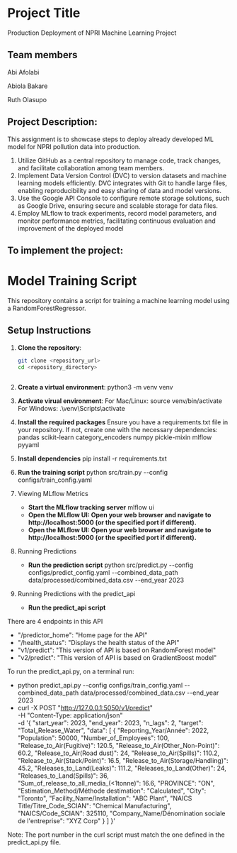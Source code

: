 #  Project Title
Production Deployment of NPRI Machine Learning Project
 
## Team members
 
Abi Afolabi
 
Abiola Bakare  
 
Ruth Olasupo
 
 
## Project Description:
This assignment is to showcase steps to deploy already developed ML model for NPRI pollution data into production.
1. Utilize GitHub as a central repository to manage code, track changes, and facilitate collaboration among team members.
2. Implement Data Version Control (DVC) to version datasets and machine learning models efficiently. DVC integrates with Git to handle large files, enabling reproducibility and easy sharing of data and model versions.
3. Use the Google API Console to configure remote storage solutions, such as Google Drive, ensuring secure and scalable storage for data files.
4. Employ MLflow to track experiments, record model parameters, and monitor performance metrics, facilitating continuous evaluation and improvement of the deployed model
 
## To implement the project:
 
# Model Training Script
 This repository contains a script for training a machine learning model using a RandomForestRegressor.
 
## Setup Instructions
 
1. **Clone the repository**:
   ```bash
   git clone <repository_url>
   cd <repository_directory>
 
2. **Create a virtual environment**:
python3 -m venv venv
 
3. **Activate virual environment**:
For Mac/Linux: source venv/bin/activate
For Windows: .\venv\Scripts\activate
 
4. **Install the required packages**
Ensure you have a requirements.txt file in your repository. If not, create one with the necessary dependencies:
pandas
scikit-learn
category_encoders
numpy
pickle-mixin
mlflow
pyyaml
 
5. **Install dependencies**
pip install -r requirements.txt
 
6. **Run the training script**
python src/train.py --config configs/train_config.yaml

7. Viewing MLflow Metrics
   - **Start the MLflow tracking server**
      mlflow ui
   - **Open the MLflow UI: Open your web browser and navigate to http://localhost:5000 (or the specified port if different).**
   - **Open the MLflow UI: Open your web browser and navigate to http://localhost:5000 (or the specified port if different).**

8. Running Predictions
   - **Run the prediction script**
      python src/predict.py --config configs/predict_config.yaml --combined_data_path data/processed/combined_data.csv --end_year 2023

9. Running Predictions with the predict_api
   - **Run the predict_api script**
 
There are 4 endpoints in this API
- "/predictor_home": "Home page for the API"
- "/health_status": "Displays the health status of the API"
- "v1/predict": "This version of API is based on RandomForest model"
- "v2/predict": "This version of API is based on GradientBoost model"
 
To run the predict_api.py, on a terminal run:
- python predict_api.py --config configs/train_config.yaml --combined_data_path data/processed/combined_data.csv --end_year 2023
- curl -X POST "http://127.0.0.1:5050/v1/predict" \
     -H "Content-Type: application/json" \
     -d '{
         "start_year": 2023,
         "end_year": 2023,
         "n_lags": 2,
         "target": "Total_Release_Water",
         "data": [
             {
                 "Reporting_Year/Année": 2022,
                 "Population": 50000,
                 "Number_of_Employees": 100,
                 "Release_to_Air(Fugitive)": 120.5,
                 "Release_to_Air(Other_Non-Point)": 60.2,
                 "Release_to_Air(Road dust)": 24,
                 "Release_to_Air(Spills)": 110.2,
                 "Release_to_Air(Stack/Point)": 16.5,
                 "Release_to_Air(Storage/Handling)": 45.2,
                 "Releases_to_Land(Leaks)": 111.2,
                 "Releases_to_Land(Other)": 24,
                 "Releases_to_Land(Spills)": 36,
                 "Sum_of_release_to_all_media_(<1tonne)": 16.6,
                 "PROVINCE": "ON",
                 "Estimation_Method/Méthode destimation": "Calculated",
                 "City": "Toronto",
                 "Facility_Name/Installation": "ABC Plant",
                 "NAICS Title/Titre_Code_SCIAN": "Chemical Manufacturing",
                 "NAICS/Code_SCIAN": 325110,
                 "Company_Name/Dénomination sociale de l'entreprise": "XYZ Corp"
             }
         ]
     }'
 
 Note: The port number in the curl script must match the one defined in the predict_api.py file.
 
